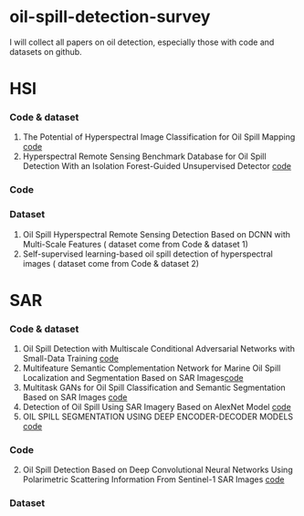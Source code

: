 # oil-spill-detection-survey
I will collect all papers on oil detection, especially those with code and datasets on github.


# HSI

### Code & dataset
1. The Potential of Hyperspectral Image Classification for Oil Spill Mapping [code](https://github.com/PinkSlime/HSI_oil_spill_mapping)
2. Hyperspectral Remote Sensing Benchmark Database for Oil Spill Detection With an Isolation Forest-Guided Unsupervised Detector [code](https://github.com/PuhongDuan/HOSD)


### Code

### Dataset
1. Oil Spill Hyperspectral Remote Sensing Detection Based on DCNN with Multi-Scale Features ( dataset come from Code & dataset 1)
2. Self-supervised learning-based oil spill detection of hyperspectral images ( dataset come from Code & dataset 2)


# SAR

### Code & dataset
1. Oil Spill Detection with Multiscale Conditional Adversarial Networks with Small-Data Training [code](https://github.com/liyongqingupc/MCAN-OilSpillDetection)
2. Multifeature Semantic Complementation Network for Marine Oil Spill Localization and Segmentation Based on SAR Images[code](https://github.com/fjc1575/Marine-Oil-Spill)
3. Multitask GANs for Oil Spill Classification and Semantic Segmentation Based on SAR Images [code](https://github.com/fjc1575/Marine-Oil-Spill)
4. Detection of Oil Spill Using SAR Imagery Based on AlexNet Model [code](https://github.com/fjc1575/Marine-Oil-Spill)
5. OIL SPILL SEGMENTATION USING DEEP ENCODER-DECODER MODELS [code](https://github.com/AbhishekRS4/HTSM_Oil_Spill_Segmentation)


### Code
2. Oil Spill Detection Based on Deep Convolutional Neural Networks Using Polarimetric Scattering Information From Sentinel-1 SAR Images [code](https://github.com/RS-xjg/oil-spill-detection)


### Dataset
